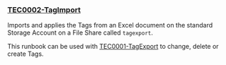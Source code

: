 ### [TEC0002-TagImport](https://raw.githubusercontent.com/fbodmer/AzureGovernance/master/TEC0002-TagImport.ps1)

Imports and applies the Tags from an Excel document on the standard Storage Account on a File Share called `tagexport`.

This runbook can be used with [TEC0001-TagExport](TEC0001) to change, delete or create Tags. 